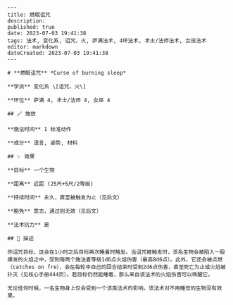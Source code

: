 
    ---
    title: 燃眠诅咒
    description: 
    published: true
    date: 2023-07-03 19:41:38
    tags: 法术, 变化系, 诅咒，火, 萨满法术, 4环法术, 术士/法师法术, 女巫法术
    editor: markdown
    dateCreated: 2023-07-03 19:41:38
    ---

    # **燃眠诅咒** *Curse of burning sleep*

    **学派** 变化系 \[诅咒，火\] 

    **环位** 萨满 4, 术士/法师 4, 女巫 4

    ## 🪄 施放

    **施法时间** 1 标准动作

    **成分** 语言, 姿势, 材料

    ## ✨ 效果 

    **目标** 一个生物 

    **距离** 近距 (25尺+5尺/2等级)  

    **持续时间** 永久，直至被触发为止（见后文） 

    **豁免** 意志，通过则无效（见后文）

    **法术抗力** 是

    ## 📖 描述

    你诅咒目标，这会在1小时之后目标再次睡着时触发。当诅咒被触发时，该名生物会被陷入一股爆发的火焰之中，受到每两个施法者等级1d6点火焰伤害（最高8d6点）。此外，它还会被点燃（catches on fre），会在每轮中自己的回合结束时受到2d6点伤害，直至死亡为止或火焰被扑灭（见核心手册444页）。若目标仍然能睡着，那么来自该法术的火焰伤害可以唤醒它。

    无论任何时候，一名生物身上仅会受到一个该类法术的影响。该法术对不用睡觉的生物没有效果。
    
